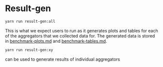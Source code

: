 # Result-gen

```sh
yarn run result-gen:all
```

This is what we expect users to run as it generates plots and tables for each of the aggregators that we collected data for. The generated data is stored in  [benchmark-plots.md](../repository-overview/benchmark-plots.md "mention") and [benchmark-tables.md](../repository-overview/benchmark-tables.md "mention").&#x20;

```sh
yarn run result-gen:xy
```

can be used to generate results of individual aggregators
